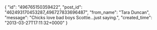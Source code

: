  {
   "id": "496765150359422",
   "post_id": "462493170453287_496727833696487",
   "from_name": "Tara Duncan",
   "message": "Chicks love bad boys Scottie...just saying.",
   "created_time": "2013-03-27T17:11:32+0000"
 }
